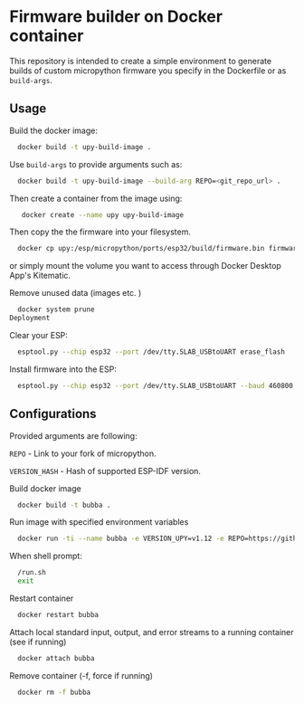 Firmware builder on Docker container
======================

This repository is intended to create a simple environment to generate builds of custom micropython firmware you specify in the Dockerfile or as `build-args`.

Usage
------------------

Build the docker image:

```bash
  docker build -t upy-build-image .
```

Use `build-args` to provide arguments such as:

```bash
  docker build -t upy-build-image --build-arg REPO=<git_repo_url> .
```

Then create a container from the image using:

```bash
   docker create --name upy upy-build-image
```

Then copy the the firmware into your filesystem.

```bash
  docker cp upy:/esp/micropython/ports/esp32/build/firmware.bin firmware.bin
```
or simply mount the volume you want to access through Docker Desktop App's Kitematic.

Remove unused data (images etc. )

```bash
  docker system prune
Deployment
```

Clear your ESP:

```bash
  esptool.py --chip esp32 --port /dev/tty.SLAB_USBtoUART erase_flash
```

Install firmware into the ESP:

```bash
  esptool.py --chip esp32 --port /dev/tty.SLAB_USBtoUART --baud 460800 write_flash -z 0x1000 firmware.bin
```

Configurations
------------------

Provided arguments are following:

`REPO` - Link to your fork of micropython.

`VERSION_HASH` - Hash of supported ESP-IDF version.

Build docker image
```bash
  docker build -t bubba .
```

Run image with specified environment variables
```bash
  docker run -ti --name bubba -e VERSION_UPY=v1.12 -e REPO=https://github.com/DavidTou/micropython bubba bash
```

When shell prompt:
```bash
  /run.sh
  exit
```
Restart container
```bash
  docker restart bubba
```

Attach local standard input, output, and error streams to a running container (see if running)
```bash
  docker attach bubba
```
Remove container (-f, force if running)
```bash
  docker rm -f bubba
```
